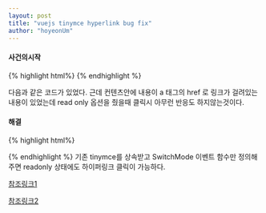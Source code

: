```yaml
---
layout: post
title: "vuejs tinymce hyperlink bug fix"
author: "hoyeonUm"
---
```



#### 사건의시작
{% highlight html%}
<editor id="editor" v-model="text" ref="tinymce" :readonly="true"></editor>
{% endhighlight %}

다음과 같은 코드가 있었다.
근데 컨텐츠안에 내용이 a 태그의 href 로 링크가 걸려있는 내용이 있었는데 read only 옵션을 줬을때 클릭시 아무런 반응도 하지않는것이다.

#### 해결
{% highlight html%}
<template>
  <div>
      <textarea :id="id">content</textarea> <!--content 에 바인딩처리 필요-->
  </div>
</template>


<script>
import Editor from 'vue-tinymce-editor';
export default {
    extends: Editor,
    methods: {
        initEditor(editor) {
            this.editor = editor;
            editor.on('KeyUp', (e) => {
                this.submitNewContent();
            });
            editor.on('Change', (e) => {
                if(this.editor.getContent() !== this.value){
                    this.submitNewContent();
                }
                this.$emit('editorChange', e);
            });
            editor.on('init', (e) => {
                editor.setContent(this.content);
                this.$emit('input', this.content);
            });
	    //add code
            editor.on('SwitchMode', function() {
                if (editor.readonly) {
                    editor.readonly = 1;
                }
            });
            if(this.readonly){
                this.editor.setMode('readonly');
            } else {
                this.editor.setMode('design');
            }

            this.$emit('editorInit', editor);
        }
    }
}
</script>

{% endhighlight %}
기존 tinymce를 상속받고 SwitchMode 이벤트 함수만 정의해주면 readonly 상태에도 하이퍼링크 클릭이 가능하다.

[참조링크1](https://codepen.io/thorn0/pen/xaYoOb)

[참조링크2](https://stackoverflow.com/questions/52120414/tinymce-how-to-let-user-mark-text-when-readonly-true)
